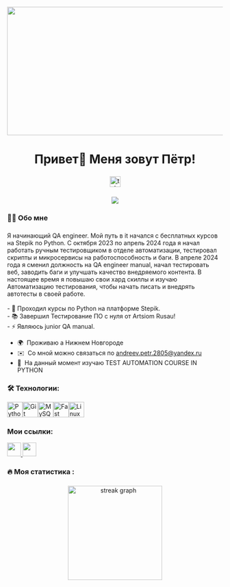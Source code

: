 <br clear="both">

<div align="center">
  <img height="300" width="600" src="https://i.giphy.com/media/v1.Y2lkPTc5MGI3NjExcXZpNzZ6cHY5cmFpcGxycHVxNWtjNTFpMmJtaTUxeDRueXdsaXdqaiZlcD12MV9pbnRlcm5hbF9naWZfYnlfaWQmY3Q9cw/gjrYDwbjnK8x36xZIO/giphy.gif"  />
</div>

###

<h1 align="center">Привет👋 Меня зовут Пётр!</h1>

###

<div align="center">
  <a href="https://t.me/pandreev28" target="_blank">
    <img src="https://img.shields.io/static/v1?message=Telegram&logo=telegram&label=&color=2CA5E0&logoColor=white&labelColor=&style=for-the-badge" height="25" alt="telegram logo"  />
  </a>
</div>

###

<div align="center">
  <img src="https://visitor-badge.laobi.icu/badge?page_id=Petr-Andreev.Petr-Andreev&"  />
</div>

###



<h3 align="left">👩‍💻  Обо мне</h3>

###

<p align="left">Я начинающий QA engineer. Мой путь в it начался с бесплатных курсов на Stepik по Python. С октября 2023 по апрель 2024 года я начал работать ручным тестировщиком в отделе автоматизации, тестировал скрипты и микросервисы на работоспособность и баги. В апреле 2024 года я сменил должность на QA engineer manual, начал тестировать веб, заводить баги и улучшать качество внедряемого контента. В настоящее время я повышаю свои хард скиллы и изучаю Автоматизацию тестирования, чтобы начать писать и внедрять автотесты в своей работе.<br><br>- 🔭 Проходил курсы по Python на платформе Stepik.<br>- 📚 Завершил Тестирование ПО с нуля от Artsiom Rusau!<br>- ⚡ Являюсь junior QA manual.</p>

* 🌍  Проживаю а Нижнем Новгороде
* ✉️  Со мной можно связаться по [andreev.petr.2805@yandex.ru](mailto:andreev.petr.2805@yandex.ru)
* 🧠  На данный момент изучаю TEST AUTOMATION COURSE IN PYTHON

<h3 align="left">🛠 Технологии:</h3>


<p align="left">
<a href="https://www.python.org/" target="_blank" rel="noreferrer"><img src="https://raw.githubusercontent.com/danielcranney/readme-generator/main/public/icons/skills/python-colored.svg" width="36" height="36" alt="Python" /></a><a href="https://git-scm.com/" target="_blank" rel="noreferrer"><img src="https://raw.githubusercontent.com/danielcranney/readme-generator/main/public/icons/skills/git-colored.svg" width="36" height="36" alt="Git" /></a><a href="https://www.mysql.com/" target="_blank" rel="noreferrer"><img src="https://raw.githubusercontent.com/danielcranney/readme-generator/main/public/icons/skills/mysql-colored.svg" width="36" height="36" alt="MySQL" /></a><a href="https://fastapi.tiangolo.com/" target="_blank" rel="noreferrer"><img src="https://raw.githubusercontent.com/danielcranney/readme-generator/main/public/icons/skills/fastapi-colored.svg" width="36" height="36" alt="Fast API" /></a><a href="https://www.linux.org" target="_blank" rel="noreferrer"><img src="https://raw.githubusercontent.com/danielcranney/readme-generator/main/public/icons/skills/linux-colored.svg" width="36" height="36" alt="Linux" /></a>
</p>


<h3 align="left"> Мои ссылки:</h3>

<p align="left"> <a href="https://discord.com/users/ws_sto" target="_blank" rel="noreferrer"> <picture> <source media="(prefers-color-scheme: dark)" srcset="https://raw.githubusercontent.com/danielcranney/readme-generator/main/public/icons/socials/discord-dark.svg" /> <source media="(prefers-color-scheme: light)" srcset="https://raw.githubusercontent.com/danielcranney/readme-generator/main/public/icons/socials/discord.svg" /> <img src="https://raw.githubusercontent.com/danielcranney/readme-generator/main/public/icons/socials/discord.svg" width="32" height="32" /> </picture> </a> <a href="https://www.github.com/Pandreev28" target="_blank" rel="noreferrer"> <picture> <source media="(prefers-color-scheme: dark)" srcset="https://raw.githubusercontent.com/danielcranney/readme-generator/main/public/icons/socials/github-dark.svg" /> <source media="(prefers-color-scheme: light)" srcset="https://raw.githubusercontent.com/danielcranney/readme-generator/main/public/icons/socials/github.svg" /> <img src="https://raw.githubusercontent.com/danielcranney/readme-generator/main/public/icons/socials/github.svg" width="32" height="32" /> </picture> </a></p>

###

<h3 align="left">🔥   Моя статистика :</h3>

###

<div align="center">
  <img src="https://streak-stats.demolab.com?user=Petr-Andreev&locale=en&mode=daily&theme=dark&hide_border=false&border_radius=5&order=3" height="220" alt="streak graph"  />
</div>

###
